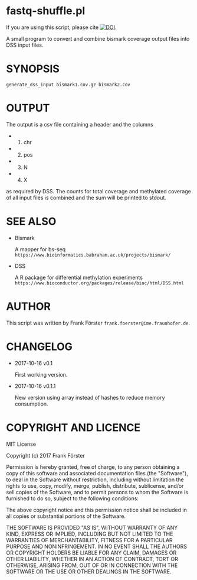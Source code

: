 # fastq-shuffle.pl

If you are using this script, please cite [![DOI](https://zenodo.org/badge/DOI/10.5281/zenodo.1012747.svg)](https://doi.org/10.5281/zenodo.1012747).

A small program to convert and combine bismark coverage output files
into DSS input files.

# SYNOPSIS

    generate_dss_input bismark1.cov.gz bismark2.cov

# OUTPUT

The output is a csv file containing a header and the columns

- 1. chr
- 2. pos
- 3. N
- 4. X

as required by DSS. The counts for total coverage and methylated
coverage of all input files is combined and the sum will be printed to
stdout.

# SEE ALSO

- Bismark

    A mapper for bs-seq `https://www.bioinformatics.babraham.ac.uk/projects/bismark/`

- DSS

    A R package for differential methylation experiments `https://www.bioconductor.org/packages/release/bioc/html/DSS.html`

# AUTHOR

This script was written by Frank Förster `frank.foerster@ime.fraunhofer.de`.

# CHANGELOG

- 2017-10-16 v0.1

    First working version.

- 2017-10-16 v0.1.1

    New version using array instead of hashes to reduce memory
    consumption.

# COPYRIGHT AND LICENCE

MIT License

Copyright (c) 2017 Frank Förster

Permission is hereby granted, free of charge, to any person obtaining a copy
of this software and associated documentation files (the "Software"), to deal
in the Software without restriction, including without limitation the rights
to use, copy, modify, merge, publish, distribute, sublicense, and/or sell
copies of the Software, and to permit persons to whom the Software is
furnished to do so, subject to the following conditions:

The above copyright notice and this permission notice shall be included in all
copies or substantial portions of the Software.

THE SOFTWARE IS PROVIDED "AS IS", WITHOUT WARRANTY OF ANY KIND, EXPRESS OR
IMPLIED, INCLUDING BUT NOT LIMITED TO THE WARRANTIES OF MERCHANTABILITY,
FITNESS FOR A PARTICULAR PURPOSE AND NONINFRINGEMENT. IN NO EVENT SHALL THE
AUTHORS OR COPYRIGHT HOLDERS BE LIABLE FOR ANY CLAIM, DAMAGES OR OTHER
LIABILITY, WHETHER IN AN ACTION OF CONTRACT, TORT OR OTHERWISE, ARISING FROM,
OUT OF OR IN CONNECTION WITH THE SOFTWARE OR THE USE OR OTHER DEALINGS IN THE
SOFTWARE.
